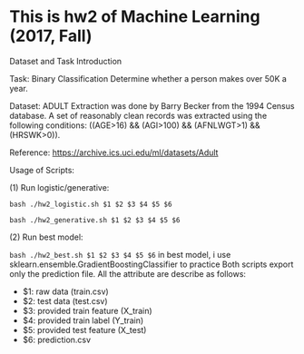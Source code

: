 # This is hw2 of Machine Learning (2017, Fall)

Dataset and Task Introduction

Task: Binary Classification Determine whether a person makes over 50K a year.

Dataset: ADULT Extraction was done by Barry Becker from the 1994 Census database. A set of reasonably clean records was extracted using the following conditions: ((AGE>16) && (AGI>100) && (AFNLWGT>1) && (HRSWK>0)).

Reference: https://archive.ics.uci.edu/ml/datasets/Adult

Usage of Scripts:

(1) Run logistic/generative:

``` bash ./hw2_logistic.sh $1 $2 $3 $4 $5 $6 ```

``` bash ./hw2_generative.sh $1 $2 $3 $4 $5 $6 ```

(2) Run best model:

``` bash ./hw2_best.sh $1 $2 $3 $4 $5 $6 ```
in best model, i use sklearn.ensemble.GradientBoostingClassifier to practice
Both scripts export only the prediction file. All the attribute are describe as follows:

+ $1: raw data (train.csv)  
+ $2: test data (test.csv)  
+ $3: provided train feature (X_train)  
+ $4: provided train label (Y_train)
+ $5: provided test feature (X_test)     
+ $6: prediction.csv
